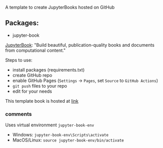A template to create JupyterBooks hosted on GitHub


## Packages:
- jupyter-book

[JupyterBook](https://jupyterbook.org/en/stable/intro.html): "Build beautiful, publication-quality books and documents from computational content." 


Steps to use:
- install packages (requirements.txt)
- create GitHub repo
- enable GitHub Pages (`Settings` -> `Pages`, set `Source` to `GitHub Actions`)
- `git push` files to your repo
- edit for your needs



This template book is hosted at [link](https://jewels2001.github.io/jupyter-book-clean/)


### comments
Uses virtual environment `jupyter-book-env`
- Windows: `jupyter-book-env\Scripts\activate`
- MacOS/Linux: `source jupyter-book-env/bin/activate`
